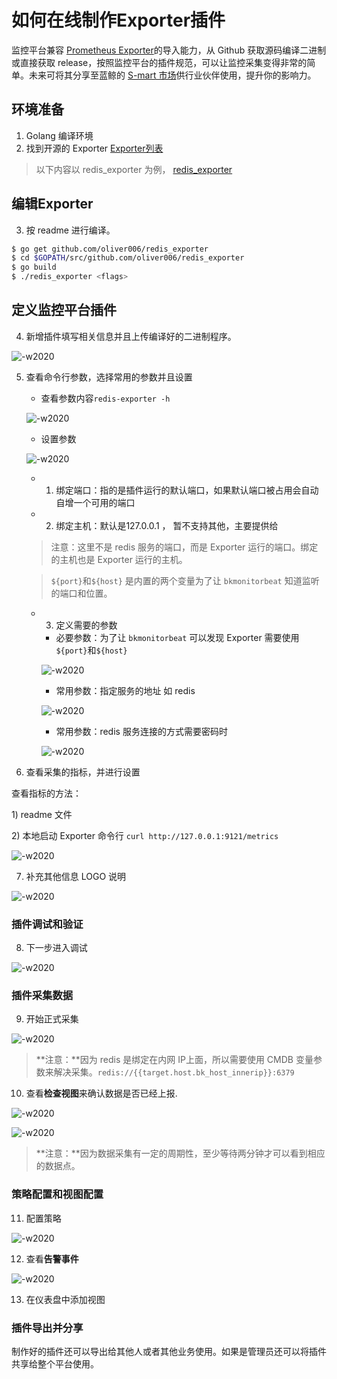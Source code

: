 # 如何在线制作Exporter插件

监控平台兼容 [Prometheus Exporter](https://prometheus.io/docs/instrumenting/exporters/)的导入能力，从 Github 获取源码编译二进制或直接获取 release，按照监控平台的插件规范，可以让监控采集变得非常的简单。未来可将其分享至蓝鲸的 [S-mart 市场](http://bk.tencent.com/s-mart/market)供行业伙伴使用，提升你的影响力。

## 环境准备

1. Golang 编译环境
2. 找到开源的 Exporter [Exporter列表](https://prometheus.io/docs/instrumenting/exporters/)

> 以下内容以 redis_exporter 为例， [redis_exporter](https://github.com/oliver006/redis_exporter)

## 编辑Exporter

3. 按 readme 进行编译。

```bash
$ go get github.com/oliver006/redis_exporter
$ cd $GOPATH/src/github.com/oliver006/redis_exporter
$ go build
$ ./redis_exporter <flags>
```

## 定义监控平台插件

4. 新增插件填写相关信息并且上传编译好的二进制程序。

![-w2020](media/15767570044182.jpg)

5. 查看命令行参数，选择常用的参数并且设置

    * 查看参数内容`redis-exporter -h`

    ![-w2020](media/15767577083458.jpg)

    * 设置参数

    ![-w2020](media/15767571025818.jpg)

    * 1) 绑定端口：指的是插件运行的默认端口，如果默认端口被占用会自动自增一个可用的端口
    * 2) 绑定主机：默认是127.0.0.1 ， 暂不支持其他，主要提供给

    > 注意：这里不是 redis 服务的端口，而是 Exporter 运行的端口。绑定的主机也是 Exporter 运行的主机。

    > `${port}`和`${host}` 是内置的两个变量为了让 `bkmonitorbeat` 知道监听的端口和位置。

    * 3) 定义需要的参数

        * 必要参数：为了让 `bkmonitorbeat` 可以发现 Exporter 需要使用 `${port}`和`${host}`

        ![-w2020](media/15767575157482.jpg)

        * 常用参数：指定服务的地址 如 redis

        ![-w2020](media/15767575571477.jpg)

        * 常用参数：redis 服务连接的方式需要密码时

        ![-w2020](media/15767576097853.jpg)

6. 查看采集的指标，并进行设置

查看指标的方法：

1\) readme 文件

2\) 本地启动 Exporter 命令行 `curl http://127.0.0.1:9121/metrics`

![-w2020](media/15767583017506.jpg)

7. 补充其他信息 LOGO 说明

![-w2020](media/15767586573043.jpg)

### 插件调试和验证

8. 下一步进入调试

![-w2020](media/15767587464484.jpg)

### 插件采集数据

9. 开始正式采集

![-w2020](media/15768471720714.jpg)

> **注意：**因为 redis 是绑定在内网 IP上面，所以需要使用 CMDB 变量参数来解决采集。`redis://{{target.host.bk_host_innerip}}:6379`

10. 查看**检查视图**来确认数据是否已经上报.

![-w2020](media/15768473016337.jpg)

![-w2020](media/15768473224875.jpg)

> **注意：**因为数据采集有一定的周期性，至少等待两分钟才可以看到相应的数据点。

### 策略配置和视图配置

11. 配置策略

![-w2020](media/15768474423021.jpg)

12. 查看**告警事件**

![-w2020](media/15768476909056.jpg)

13. 在仪表盘中添加视图

### 插件导出并分享

制作好的插件还可以导出给其他人或者其他业务使用。如果是管理员还可以将插件共享给整个平台使用。



